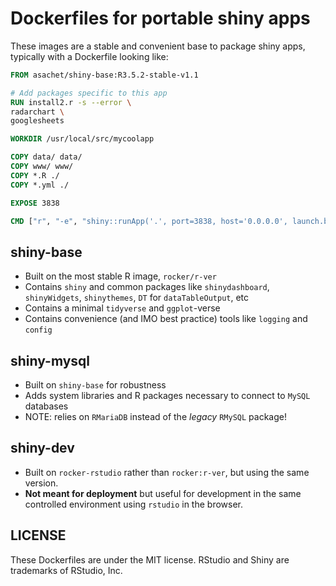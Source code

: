 # Dockerfiles for portable shiny apps

These images are a stable and convenient base to package shiny apps, typically with a Dockerfile looking like:

```Dockerfile
FROM asachet/shiny-base:R3.5.2-stable-v1.1

# Add packages specific to this app
RUN install2.r -s --error \
radarchart \
googlesheets

WORKDIR /usr/local/src/mycoolapp

COPY data/ data/
COPY www/ www/
COPY *.R ./
COPY *.yml ./

EXPOSE 3838

CMD ["r", "-e", "shiny::runApp('.', port=3838, host='0.0.0.0', launch.browser=F)"]
```

## shiny-base

* Built on the most stable R image, `rocker/r-ver`
* Contains `shiny` and common packages like `shinydashboard`, `shinyWidgets`, `shinythemes`, `DT` for `dataTableOutput`, etc
* Contains a minimal `tidyverse` and `ggplot`-verse 
* Contains convenience (and IMO best practice) tools like `logging` and `config`

## shiny-mysql

* Built on `shiny-base` for robustness
* Adds system libraries and R packages necessary to connect to `MySQL` databases
* NOTE: relies on `RMariaDB` instead of the _legacy_ `RMySQL` package!

## shiny-dev

* Built on `rocker-rstudio` rather than `rocker:r-ver`, but using the same version.
* **Not meant for deployment** but useful for development in the same controlled environment using `rstudio` in the browser.

## LICENSE

These Dockerfiles are under the MIT license. RStudio and Shiny are trademarks of RStudio, Inc.
